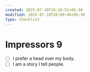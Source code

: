 ```yaml
---
created: 2025-07-10T19:10:51+05:30
modified: 2025-07-10T20:09:46+05:30
type: Checklist
---
```


# Impressors 9

- [ ] I prefer a head over my body.
- [ ] I am a story I tell people.
